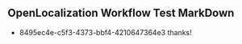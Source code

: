 ## OpenLocalization Workflow Test MarkDown
* 8495ec4e-c5f3-4373-bbf4-4210647364e3 thanks!

<!--HONumber=Jul16_HO2-->


